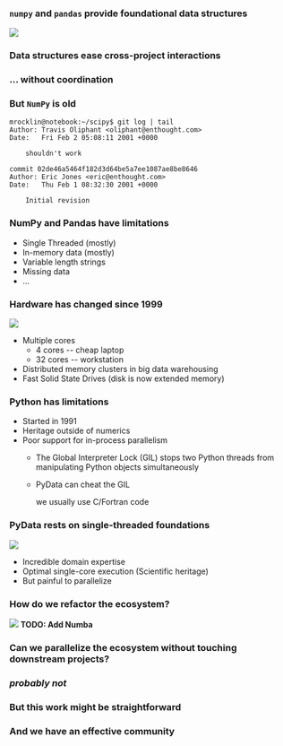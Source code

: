 ### `numpy` and `pandas` provide foundational data structures

![](images/jenga.png)


### Data structures ease cross-project interactions

### ... without coordination


### But `NumPy` is old

```
mrocklin@notebook:~/scipy$ git log | tail
Author: Travis Oliphant <oliphant@enthought.com>
Date:   Fri Feb 2 05:08:11 2001 +0000

    shouldn't work

commit 02de46a5464f182d3d64be5a7ee1087ae8be8646
Author: Eric Jones <eric@enthought.com>
Date:   Thu Feb 1 08:32:30 2001 +0000

    Initial revision
```


### NumPy and Pandas have limitations

*  Single Threaded (mostly)
*  In-memory data (mostly)
*  Variable length strings
*  Missing data
*  ...


### Hardware has changed since 1999

![](images/multicore-cpu.png)

* Multiple cores
   *  4 cores -- cheap laptop
   *  32 cores -- workstation
* Distributed memory clusters in big data warehousing
* Fast Solid State Drives (disk is now extended memory)


### Python has limitations

* Started in 1991
* Heritage outside of numerics
* Poor support for in-process parallelism
   * The Global Interpreter Lock (GIL) stops two Python threads from
     manipulating Python objects simultaneously
   * PyData can cheat the GIL

       we usually use C/Fortran code


### PyData rests on single-threaded foundations

![](images/jenga.png)

* Incredible domain expertise
* Optimal single-core execution (Scientific heritage)
* But painful to parallelize


### How do we refactor the ecosystem?

![](images/jenga.png)  **TODO: Add Numba**


### Can we parallelize the ecosystem without touching downstream projects?


### *probably not*


### But this work might be straightforward


### And we have an effective community
